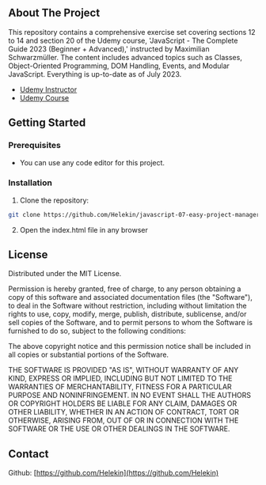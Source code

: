 ## About The Project

This repository contains a comprehensive exercise set covering sections 12 to 14 and section 20 of the Udemy course, 'JavaScript - The Complete Guide 2023 (Beginner + Advanced),' instructed by Maximilian Schwarzmüller. The content includes advanced topics such as Classes, Object-Oriented Programming, DOM Handling, Events, and Modular JavaScript. Everything is up-to-date as of July 2023.

- [Udemy Instructor](https://www.udemy.com/user/maximilian-schwarzmuller/)
- [Udemy Course](https://www.udemy.com/course/javascript-the-complete-guide-2020-beginner-advanced/)

## Getting Started

### Prerequisites

- You can use any code editor for this project.

### Installation

1. Clone the repository:

```sh
git clone https://github.com/Helekin/javascript-07-easy-project-manager.git
```

2. Open the index.html file in any browser

## License

Distributed under the MIT License.

Permission is hereby granted, free of charge, to any person obtaining a copy of this software and associated documentation files (the "Software"), to deal in the Software without restriction, including without limitation the rights to use, copy, modify, merge, publish, distribute, sublicense, and/or sell copies of the Software, and to permit persons to whom the Software is furnished to do so, subject to the following conditions:

The above copyright notice and this permission notice shall be included in all copies or substantial portions of the Software.

THE SOFTWARE IS PROVIDED "AS IS", WITHOUT WARRANTY OF ANY KIND, EXPRESS OR IMPLIED, INCLUDING BUT NOT LIMITED TO THE WARRANTIES OF MERCHANTABILITY, FITNESS FOR A PARTICULAR PURPOSE AND NONINFRINGEMENT. IN NO EVENT SHALL THE AUTHORS OR COPYRIGHT HOLDERS BE LIABLE FOR ANY CLAIM, DAMAGES OR OTHER LIABILITY, WHETHER IN AN ACTION OF CONTRACT, TORT OR OTHERWISE, ARISING FROM, OUT OF OR IN CONNECTION WITH THE SOFTWARE OR THE USE OR OTHER DEALINGS IN THE SOFTWARE.

## Contact

Github: [https://github.com/Helekin](https://github.com/Helekin)
